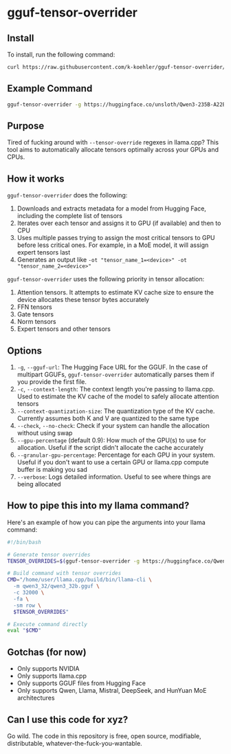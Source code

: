 # gguf-tensor-overrider

## Install

To install, run the following command:

```bash
curl https://raw.githubusercontent.com/k-koehler/gguf-tensor-overrider/refs/heads/main/install.sh | sudo /bin/bash
````

## Example Command

```bash
gguf-tensor-overrider -g https://huggingface.co/unsloth/Qwen3-235B-A22B-GGUF/resolve/main/UD-Q4_K_XL/Qwen3-235B-A22B-UD-Q4_K_XL-00001-of-00003.gguf -c 32000 --no-check --verbose
```

## Purpose

Tired of fucking around with `--tensor-override` regexes in llama.cpp? This tool aims to automatically allocate tensors optimally across your GPUs and CPUs.

## How it works

`gguf-tensor-overrider` does the following:

1. Downloads and extracts metadata for a model from Hugging Face, including the complete list of tensors
2. Iterates over each tensor and assigns it to GPU (if available) and then to CPU
3. Uses multiple passes trying to assign the most critical tensors to GPU before less critical ones. For example, in a MoE model, it will assign expert tensors last
4. Generates an output like `-ot "tensor_name_1=<device>" -ot "tensor_name_2=<device>"`

`gguf-tensor-overrider` uses the following priority in tensor allocation:

1. Attention tensors. It attempts to estimate KV cache size to ensure the device allocates these tensor bytes accurately
2. FFN tensors
3. Gate tensors
4. Norm tensors
5. Expert tensors and other tensors

## Options

1. `-g`, `--gguf-url`: The Hugging Face URL for the GGUF. In the case of multipart GGUFs, `gguf-tensor-overrider` automatically parses them if you provide the first file.
2. `-c`, `--context-length`: The context length you're passing to llama.cpp. Used to estimate the KV cache of the model to safely allocate attention tensors
3. `--context-quantization-size`: The quantization type of the KV cache. Currently assumes both K and V are quantized to the same type
4. `--check`, `--no-check`: Check if your system can handle the allocation without using swap
5. `--gpu-percentage` (default 0.9): How much of the GPU(s) to use for allocation. Useful if the script didn't allocate the cache accurately
6. `--granular-gpu-percentage`: Percentage for each GPU in your system. Useful if you don't want to use a certain GPU or llama.cpp compute buffer is making you sad
7. `--verbose`: Logs detailed information. Useful to see where things are being allocated

## How to pipe this into my llama command?

Here's an example of how you can pipe the arguments into your llama command:

```bash
#!/bin/bash

# Generate tensor overrides
TENSOR_OVERRIDES=$(gguf-tensor-overrider -g https://huggingface.co/Qwen/Qwen3-32B-GGUF/resolve/main/Qwen3-32B-Q8_0.gguf -c 32000)

# Build command with tensor overrides
CMD="/home/user/llama.cpp/build/bin/llama-cli \
  -m qwen3_32/qwen3_32b.gguf \
  -c 32000 \
  -fa \
  -sm row \
  $TENSOR_OVERRIDES"

# Execute command directly
eval "$CMD"
```

## Gotchas (for now)

- Only supports NVIDIA
- Only supports llama.cpp
- Only supports GGUF files from Hugging Face
- Only supports Qwen, Llama, Mistral, DeepSeek, and HunYuan MoE architectures

## Can I use this code for xyz?

Go wild. The code in this repository is free, open source, modifiable, distributable, whatever-the-fuck-you-wantable.
